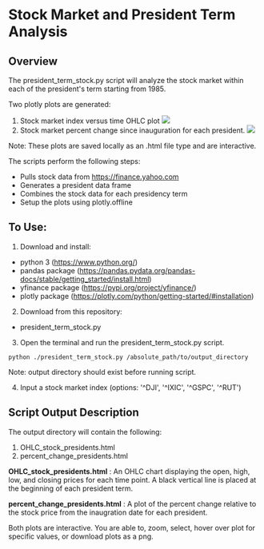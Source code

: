 # Stock Market and President Term Analysis
## Overview

The president_term_stock.py script will analyze the stock market within each of the president's term starting from 1985. 

Two plotly plots are generated: 
1. Stock market index versus time OHLC plot
![](https://github.com/aylindincer/Stock_Market_Analysis/blob/master/examples/OHLC_stock_presidents.png) 
2. Stock market percent change since inauguration for each president.
![](https://github.com/aylindincer/Stock_Market_Analysis/blob/master/examples/percent_change_presidents.png) 

Note: These plots are saved locally as an .html file type and are interactive.

The scripts perform the following steps:
- Pulls stock data from https://finance.yahoo.com
- Generates a president data frame
- Combines the stock data for each presidency term
- Setup the plots using plotly.offline

## To Use:
1. Download and install:
- python 3 (https://www.python.org/)
- pandas package (https://pandas.pydata.org/pandas-docs/stable/getting_started/install.html)
- yfinance package (https://pypi.org/project/yfinance/)
- plotly package (https://plotly.com/python/getting-started/#installation)

2. Download from this repository:
 - president_term_stock.py

3. Open the terminal and run the president_term_stock.py script.
```
python ./president_term_stock.py /absolute_path/to/output_directory
```
Note:  output directory should exist before running script.

4. Input a stock market index (options: '^DJI', '^IXIC', '^GSPC', '^RUT')

## Script Output Description

The output directory will contain the following: 
1.	OHLC_stock_presidents.html
2.	percent_change_presidents.html

**OHLC_stock_presidents.html**
: An OHLC chart displaying the open, high, low, and closing prices for each time point. A black vertical line is placed at the beginning of each president term.

**percent_change_presidents.html**
: A plot of the percent change relative to the stock price from the inaugration date for each president.

Both plots are interactive.  You are able to, zoom, select, hover over plot for specific values, or download plots as a png.
